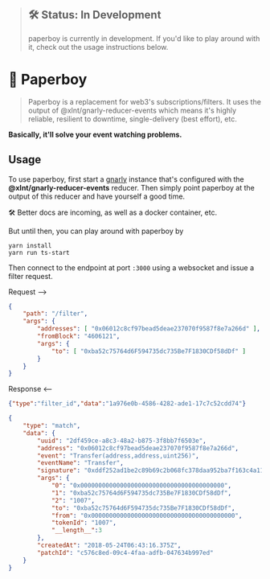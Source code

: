 > ## 🛠 Status: In Development
> paperboy is currently in development. If you'd like to play around with it, check out the usage instructions below.

# 📰 Paperboy

> Paperboy is a replacement for web3's subscriptions/filters. It uses the output of @xlnt/gnarly-reducer-events which means it's highly reliable, resilient to downtime, single-delivery (best effort), etc.

**Basically, it'll solve your event watching problems.**

## Usage

To use paperboy, first start a [gnarly](https://github.com/XLNT/gnarly) instance that's configured with the **@xlnt/gnarly-reducer-events** reducer. Then simply point paperboy at the output of this reducer and have yourself a good time.

🛠 Better docs are incoming, as well as a docker container, etc.

But until then, you can play around with paperboy by

```
yarn install
yarn run ts-start
```

Then connect to the endpoint at port `:3000` using a websocket and issue a filter request.

Request -->

```json
{
    "path": "/filter",
    "args": {
        "addresses": [ "0x06012c8cf97bead5deae237070f9587f8e7a266d" ],
        "fromBlock": "4606121",
        "args": {
            "to": [ "0xba52c75764d6F594735dc735Be7F1830CDf58dDf" ]
        }
    }
}
```

Response <--

```json
{"type":"filter_id","data":"1a976e0b-4586-4282-ade1-17c7c52cdd74"}

{
    "type": "match",
    "data": {
        "uuid": "2df459ce-a8c3-48a2-b875-3f8bb7f6503e",
        "address": "0x06012c8cf97bead5deae237070f9587f8e7a266d",
        "event": "Transfer(address,address,uint256)",
        "eventName": "Transfer",
        "signature": "0xddf252ad1be2c89b69c2b068fc378daa952ba7f163c4a11628f55a4df523b3ef",
        "args": {
            "0": "0x0000000000000000000000000000000000000000",
            "1": "0xba52c75764d6F594735dc735Be7F1830CDf58dDf",
            "2": "1007",
            "to": "0xba52c75764d6F594735dc735Be7F1830CDf58dDf",
            "from": "0x0000000000000000000000000000000000000000",
            "tokenId": "1007",
            "__length__":3
        },
        "createdAt": "2018-05-24T06:43:16.375Z",
        "patchId": "c576c8ed-09c4-4faa-adfb-047634b997ed"
    }
}
```
